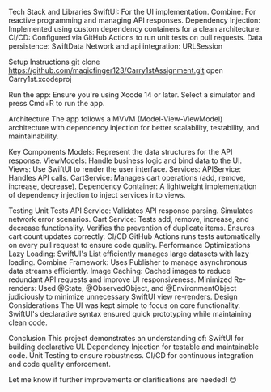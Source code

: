 Tech Stack and Libraries
    SwiftUI: For the UI implementation.
    Combine: For reactive programming and managing API responses.
    Dependency Injection: Implemented using custom dependency containers for a clean architecture.
    CI/CD: Configured via GitHub Actions to run unit tests on pull requests.
    Data persistence: SwiftData
    Network and api integration: URLSession
    

Setup Instructions
    git clone https://github.com/magicfinger123/Carry1stAssignment.git
    open Carry1st.xcodeproj

Run the app:
    Ensure you're using Xcode 14 or later.
    Select a simulator and press Cmd+R to run the app.


Architecture
    The app follows a MVVM (Model-View-ViewModel) architecture with dependency injection for better scalability, testability, and maintainability.
  
Key Components
    Models: Represent the data structures for the API response.
    ViewModels: Handle business logic and bind data to the UI.
    Views: Use SwiftUI to render the user interface.
    Services:
    APIService: Handles API calls.
    CartService: Manages cart operations (add, remove, increase, decrease).
    Dependency Container: A lightweight implementation of dependency injection to inject services into views.

Testing
  Unit Tests
     API Service: Validates API response parsing.
                  Simulates network error scenarios.
     Cart Service: Tests add, remove, increase,  and decrease functionality. 
                   Verifies the prevention of duplicate items.
                   Ensures cart count updates correctly.
CI/CD
    GitHub Actions runs tests automatically on every pull request to ensure code quality.
Performance Optimizations
    Lazy Loading: SwiftUI's List efficiently manages large datasets with lazy loading.
    Combine Framework: Uses Publisher to manage asynchronous data streams efficiently.
    Image Caching: Cached images to reduce redundant API requests and improve UI responsiveness.
    Minimized Re-renders: Used @State, @ObservedObject, and @EnvironmentObject judiciously to minimize unnecessary SwiftUI view re-renders.
Design Considerations
    The UI was kept simple to focus on core functionality.
    SwiftUI's declarative syntax ensured quick prototyping while maintaining clean code.

Conclusion
   This project demonstrates an understanding of:
     SwiftUI for building declarative UI.
     Dependency Injection for testable and maintainable code.
     Unit Testing to ensure robustness.
     CI/CD for continuous integration and code quality enforcement.
     
Let me know if further improvements or clarifications are needed! 😊
